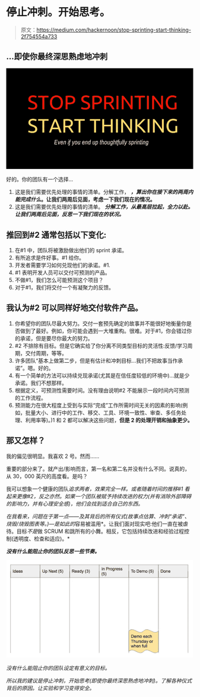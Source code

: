 # 停止冲刺。开始思考。

> 原文：<https://medium.com/hackernoon/stop-sprinting-start-thinking-2f754554a733>

## …即使你最终深思熟虑地冲刺

![](img/36dd92bd2ed0f691ad81e342075b7171.png)

好的。你的团队有一个选择…

1.  这是我们需要优先处理的事情的清单。分解工作， ***，算出你在接下来的两周内能完成什么*。让我们两周后见面，考虑一下我们现在的情况。**
2.  这是我们需要优先处理的事情的清单。 ***分解工作，从最高层拉起，全力以赴。让我们两周后见面，反思一下我们现在的状况。***

## **推回到#2 通常包括以下变化:**

1.  在#1 中，团队将被激励做出他们的 sprint 承诺。
2.  有所追求是件好事。#1 给你。
3.  开发者需要学习如何兑现他们的承诺。#1.
4.  #1 表明开发人员可以交付可预测的产品。
5.  不做#1，我们怎么可能预测这个项目？
6.  对于#1，我们将交付一个有凝聚力的反馈。

## 我认为#2 可以同样好地交付软件产品。

1.  你希望你的团队尽最大努力。交付一套预先确定的故事并不能很好地衡量你是否做到了最好。例如，你可能会遇到一大堆重构。很难。对于#1，你会错过你的承诺，但是要尽你最大的努力。
2.  #2 不排除有目标。但是它确实给了你分离不同类型目标的灵活性:反馈/学习周期，交付周期，等等。
3.  许多团队“基本上做第二步，但是有估计和冲刺目标…我们不把故事当作承诺”。嗯。好的。
4.  有一个简单的方法可以持续兑现承诺(尤其是在信任度较低的环境中)…就是少承诺。我们不想那样。
5.  根据定义，可预测性需要时间。没有理由说明#2 不能展示一段时间内可预测的工作流程。
6.  预测能力在很大程度上受到与实际“完成”工作所需时间无关的因素的影响(例如，批量大小、进行中的工作、移交、工具、环境一致性、审查、多任务处理、利用率等)。)1 和 2 都可以解决这些问题，**但是 2 的处理开销和抽象更少。**

## 那又怎样？

我的偏见很明显。我喜欢 2 号。然而……

重要的部分来了。就产出/影响而言，第一名和第二名并没有什么不同。说真的，从 30，000 英尺的高度看。是吗？

我可以想象一个健康的团队*追求两者，效果完全一样。或者随着时间的推移#1 看起来更像#2，反之亦然。如果一个团队被赋予持续改进的权力(并有消除外部障碍的影响力，并有心理安全感)，他们会找到适合自己的东西。*

*在我看来，问题在于第一点——及其背后的所有仪式(故事点估算、冲刺“承诺”、烧毁/烧毁图表等。)—是如此的*容易被滥用*。让我们面对现实吧:他们一直在被虐待。目标*不是*做 SCRUM 和跳所有的小舞。相反，它包括持续改进和经验过程控制(透明度、检查和适应)。*

***没有什么能阻止你的团队反思一些节奏。***

*![](img/91586b3888bcdebe23a2ccf082fbae71.png)*

*没有什么能阻止你的团队设定有意义的目标。*

*所以我的建议是停止冲刺，开始思考(即使你最终深思熟虑地冲刺)。了解各种仪式背后的原因。让实验和学习变得安全。*